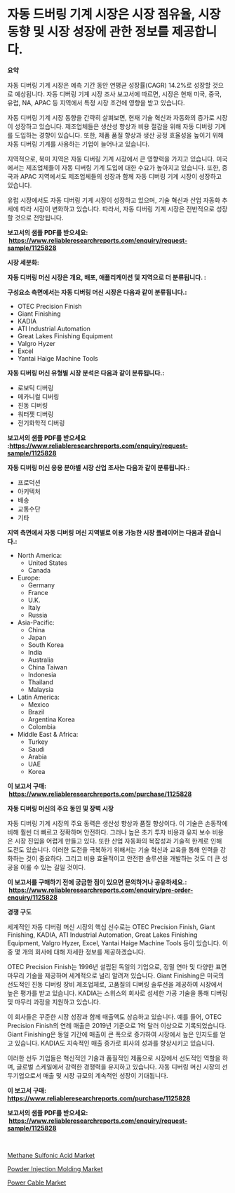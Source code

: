 <p><h1>자동 드버링 기계 시장은 시장 점유율, 시장 동향 및 시장 성장에 관한 정보를 제공합니다.</h1></p><p><strong>요약</strong></p>
<p><p>자동 디버링 기계 시장은 예측 기간 동안 연평균 성장률(CAGR) 14.2%로 성장할 것으로 예상됩니다. 자동 디버링 기계 시장 조사 보고서에 따르면, 시장은 현재 미국, 중국, 유럽, NA, APAC 등 지역에서 특정 시장 조건에 영향을 받고 있습니다.</p><p>자동 디버링 기계 시장 동향을 간략히 살펴보면, 현재 기술 혁신과 자동화의 증가로 시장이 성장하고 있습니다. 제조업체들은 생산성 향상과 비용 절감을 위해 자동 디버링 기계를 도입하는 경향이 있습니다. 또한, 제품 품질 향상과 생산 공정 효율성을 높이기 위해 자동 디버링 기계를 사용하는 기업이 늘어나고 있습니다.</p><p>지역적으로, 북미 지역은 자동 디버링 기계 시장에서 큰 영향력을 가지고 있습니다. 미국에서는 제조업체들이 자동 디버링 기계 도입에 대한 수요가 높아지고 있습니다. 또한, 중국과 APAC 지역에서도 제조업체들의 성장과 함께 자동 디버링 기계 시장이 성장하고 있습니다.</p><p>유럽 시장에서도 자동 디버링 기계 시장이 성장하고 있으며, 기술 혁신과 산업 자동화 추세에 따라 시장이 변화하고 있습니다. 따라서, 자동 디버링 기계 시장은 전반적으로 성장할 것으로 전망됩니다.</p></p>
<p><strong>보고서의 샘플 PDF를 받으세요: &nbsp;<a href="https://www.reliableresearchreports.com/enquiry/request-sample/1125828">https://www.reliableresearchreports.com/enquiry/request-sample/1125828</a></strong></p>
<p><strong>시장 세분화:</strong></p>
<p><strong> 자동 디버링 머신 시장은 개요, 배포, 애플리케이션 및 지역으로 더 분류됩니다. :</strong></p>
<p><strong>구성요소 측면에서는 자동 디버링 머신 시장은 다음과 같이 분류됩니다.:</strong></p>
<p><ul><li>OTEC Precision Finish</li><li>Giant Finishing</li><li>KADIA</li><li>ATI Industrial Automation</li><li>Great Lakes Finishing Equipment</li><li>Valgro Hyzer</li><li>Excel</li><li>Yantai Haige Machine Tools</li></ul></p>
<p><strong> 자동 디버링 머신 유형별 시장 분석은 다음과 같이 분류됩니다.:</strong></p>
<p><ul><li>로보틱 디버링</li><li>메카니컬 디버링</li><li>진동 디버링</li><li>워터젯 디버링</li><li>전기화학적 디버링</li></ul></p>
<p><strong>보고서의 샘플 PDF를 받으세요 :<a href="https://www.reliableresearchreports.com/enquiry/request-sample/1125828">https://www.reliableresearchreports.com/enquiry/request-sample/1125828</a></strong></p>
<p><strong> 자동 디버링 머신 응용 분야별 시장 산업 조사는 다음과 같이 분류됩니다.:</strong></p>
<p><ul><li>프로덕션</li><li>아키텍처</li><li>배송</li><li>교통수단</li><li>기타</li></ul></p>
<p><strong>지역 측면에서 자동 디버링 머신 지역별로 이용 가능한 시장 플레이어는 다음과 같습니다.:</strong></p>
<p><ul>
    <li>
        North America:
        <ul>
            <li>United States</li>
            <li>Canada</li>
        </ul>
    </li>
    <li>
        Europe:
        <ul>
            <li>Germany</li>
            <li>France</li>
            <li>U.K.</li>
            <li>Italy</li>
            <li>Russia</li>
        </ul>
    </li>
    <li>
        Asia-Pacific:
        <ul>
            <li>China</li>
            <li>Japan</li>
            <li>South Korea</li>
            <li>India</li>
            <li>Australia</li>
            <li>China Taiwan</li>
            <li>Indonesia</li>
            <li>Thailand</li>
            <li>Malaysia</li>
        </ul>
    </li>
    <li>
        Latin America:
        <ul>
            <li>Mexico</li>
            <li>Brazil</li>
            <li>Argentina Korea</li>
            <li>Colombia</li>
        </ul>
    </li>
    <li>
        Middle East & Africa:
        <ul>
            <li>Turkey</li>
            <li>Saudi</li>
            <li>Arabia</li>
            <li>UAE</li>
            <li>Korea</li>
        </ul>
    </li>
    </ul></p>
<p><strong>이 보고서 구매: &nbsp;<a href="https://www.reliableresearchreports.com/purchase/1125828">https://www.reliableresearchreports.com/purchase/1125828</a></strong></p>
<p><strong>자동 디버링 머신의 주요 동인 및 장벽 시장</strong></p>
<p><p>자동 디버링 기계 시장의 주요 동력은 생산성 향상과 품질 향상이다. 이 기술은 손동작에 비해 훨씬 더 빠르고 정확하며 안전하다. 그러나 높은 초기 투자 비용과 유지 보수 비용은 시장 진입을 어렵게 만들고 있다. 또한 산업 자동화의 복잡성과 기술적 한계로 인해 도전도 있습니다. 이러한 도전을 극복하기 위해서는 기술 혁신과 교육을 통해 인력을 강화하는 것이 중요하다. 그리고 비용 효율적이고 안전한 솔루션을 개발하는 것도 더 큰 성공을 이룰 수 있는 길일 것이다.</p></p>
<p><strong>이 보고서를 구매하기 전에 궁금한 점이 있으면 문의하거나 공유하세요.: &nbsp;<a href="https://www.reliableresearchreports.com/enquiry/pre-order-enquiry/1125828">https://www.reliableresearchreports.com/enquiry/pre-order-enquiry/1125828</a></strong></p>
<p><strong>경쟁 구도</strong></p>
<p><p>세계적인 자동 디버링 머신 시장의 핵심 선수로는 OTEC Precision Finish, Giant Finishing, KADIA, ATI Industrial Automation, Great Lakes Finishing Equipment, Valgro Hyzer, Excel, Yantai Haige Machine Tools 등이 있습니다. 이 중 몇 개의 회사에 대해 자세한 정보를 제공하겠습니다.</p><p>OTEC Precision Finish는 1996년 설립된 독일의 기업으로, 정밀 연마 및 다양한 표면 마무리 기술을 제공하며 세계적으로 널리 알려져 있습니다. Giant Finishing은 미국의 선도적인 진동 디버링 장비 제조업체로, 고품질의 디버링 솔루션을 제공하여 시장에서 높은 평가를 받고 있습니다. KADIA는 스위스의 회사로 섬세한 가공 기술을 통해 디버링 및 마무리 과정을 지원하고 있습니다.</p><p>이 회사들은 꾸준한 시장 성장과 함께 매출액도 상승하고 있습니다. 예를 들어, OTEC Precision Finish의 연례 매출은 2019년 기준으로 1억 달러 이상으로 기록되었습니다. Giant Finishing은 동일 기간에 매출이 큰 폭으로 증가하여 시장에서 높은 인지도를 얻고 있습니다. KADIA도 지속적인 매출 증가로 회사의 성과를 향상시키고 있습니다.</p><p>이러한 선두 기업들은 혁신적인 기술과 품질적인 제품으로 시장에서 선도적인 역할을 하며, 글로벌 스케일에서 강력한 경쟁력을 유지하고 있습니다. 자동 디버링 머신 시장의 선두기업으로서 매출 및 시장 규모의 계속적인 성장이 기대됩니다.</p></p>
<p><strong>이 보고서 구매: &nbsp; <a href="https://www.reliableresearchreports.com/purchase/1125828">https://www.reliableresearchreports.com/purchase/1125828</a></strong></p>
<p><strong>보고서의 샘플 PDF를 받으세요: &nbsp;<a href="https://www.reliableresearchreports.com/enquiry/request-sample/1125828">https://www.reliableresearchreports.com/enquiry/request-sample/1125828</a></strong><strong></strong></p>
<p>&nbsp;</p>
<p><p><a href="https://github.com/redneck06/Market-Research-Report-List-2/blob/main/methane-sulfonic-acid-market.md">Methane Sulfonic Acid Market</a></p><p><a href="https://github.com/mauripalmi/Market-Research-Report-List-2/blob/main/powder-injection-molding-market.md">Powder Injection Molding Market</a></p><p><a href="https://github.com/nicoletavirag/Market-Research-Report-List-2/blob/main/power-cable-market.md">Power Cable Market</a></p></p>